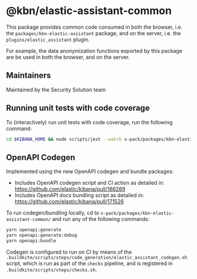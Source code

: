 # @kbn/elastic-assistant-common

This package provides common code consumed in both the browser, i.e. the
`packages/kbn-elastic-assistant` package, and on the server, i.e. the
`plugins/elastic_assistant` plugin.

For example, the data anonymization functions exported by this package
are be used in both the browser, and on the server.

## Maintainers

Maintained by the Security Solution team

## Running unit tests with code coverage

To (interactively) run unit tests with code coverage, run the following command:

```sh
cd $KIBANA_HOME && node scripts/jest --watch x-pack/packages/kbn-elastic-assistant-common --coverage
```

## OpenAPI Codegen

Implemented using the new OpenAPI codegen and bundle packages:
* Includes OpenAPI codegen script and CI action as detailed in: https://github.com/elastic/kibana/pull/166269
* Includes OpenAPI docs bundling script as detailed in: https://github.com/elastic/kibana/pull/171526

To run codegen/bundling locally, cd to `x-pack/packages/kbn-elastic-assistant-common/` and run any of the following commands:

```bash
yarn openapi:generate
yarn openapi:generate:debug
yarn openapi:bundle
```

Codegen is configured to run on CI by means of the `.buildkite/scripts/steps/code_generation/elastic_assistant_codegen.sh` script, which is run as part of the `checks` pipeline, and is registered in `.buildkite/scripts/steps/checks.sh`.
